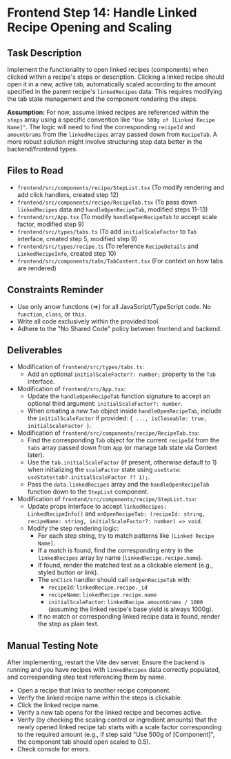 # Frontend Step 14: Handle Linked Recipe Opening and Scaling

## Task Description
Implement the functionality to open linked recipes (components) when clicked within a recipe's steps or description. Clicking a linked recipe should open it in a new, active tab, automatically scaled according to the amount specified in the parent recipe's `linkedRecipes` data. This requires modifying the tab state management and the component rendering the steps.

**Assumption:** For now, assume linked recipes are referenced within the `steps` array using a specific convention like `"Use 500g of [Linked Recipe Name]"`. The logic will need to find the corresponding `recipeId` and `amountGrams` from the `linkedRecipes` array passed down from `RecipeTab`. A more robust solution might involve structuring step data better in the backend/frontend types.

## Files to Read
*   `frontend/src/components/recipe/StepList.tsx` (To modify rendering and add click handlers, created step 12)
*   `frontend/src/components/recipe/RecipeTab.tsx` (To pass down `linkedRecipes` data and `handleOpenRecipeTab`, modified steps 11-13)
*   `frontend/src/App.tsx` (To modify `handleOpenRecipeTab` to accept scale factor, modified step 9)
*   `frontend/src/types/tabs.ts` (To add `initialScaleFactor` to `Tab` interface, created step 5, modified step 9)
*   `frontend/src/types/recipe.ts` (To reference `RecipeDetails` and `LinkedRecipeInfo`, created step 10)
*   `frontend/src/components/tabs/TabContent.tsx` (For context on how tabs are rendered)
## Constraints Reminder
*   Use only arrow functions (=>) for all JavaScript/TypeScript code. No `function`, `class`, or `this`.
*   Write all code exclusively within the provided tool.
*   Adhere to the "No Shared Code" policy between frontend and backend.

## Deliverables
*   Modification of `frontend/src/types/tabs.ts`:
    *   Add an optional `initialScaleFactor?: number;` property to the `Tab` interface.
*   Modification of `frontend/src/App.tsx`:
    *   Update the `handleOpenRecipeTab` function signature to accept an optional third argument: `initialScaleFactor?: number`.
    *   When creating a *new* `Tab` object inside `handleOpenRecipeTab`, include the `initialScaleFactor` if provided: `{ ..., isCloseable: true, initialScaleFactor }`.
*   Modification of `frontend/src/components/recipe/RecipeTab.tsx`:
    *   Find the corresponding `Tab` object for the current `recipeId` from the `tabs` array passed down from `App` (or manage tab state via Context later).
    *   Use the `tab.initialScaleFactor` (if present, otherwise default to 1) when initializing the `scaleFactor` state using `useState`: `useState(tab?.initialScaleFactor ?? 1);`.
    *   Pass the `data.linkedRecipes` array and the `handleOpenRecipeTab` function down to the `StepList` component.
*   Modification of `frontend/src/components/recipe/StepList.tsx`:
    *   Update props interface to accept `linkedRecipes: LinkedRecipeInfo[]` and `onOpenRecipeTab: (recipeId: string, recipeName: string, initialScaleFactor?: number) => void`.
    *   Modify the step rendering logic:
        *   For each step string, try to match patterns like `[Linked Recipe Name]`.
        *   If a match is found, find the corresponding entry in the `linkedRecipes` array by name (`linkedRecipe.recipe.name`).
        *   If found, render the matched text as a clickable element (e.g., styled button or link).
        *   The `onClick` handler should call `onOpenRecipeTab` with:
            *   `recipeId`: `linkedRecipe.recipe._id`
            *   `recipeName`: `linkedRecipe.recipe.name`
            *   `initialScaleFactor`: `linkedRecipe.amountGrams / 1000` (assuming the linked recipe's base yield is always 1000g).
        *   If no match or corresponding linked recipe data is found, render the step as plain text.

## Manual Testing Note
After implementing, restart the Vite dev server. Ensure the backend is running and you have recipes with `linkedRecipes` data correctly populated, and corresponding step text referencing them by name.
*   Open a recipe that links to another recipe component.
*   Verify the linked recipe name within the steps is clickable.
*   Click the linked recipe name.
*   Verify a new tab opens for the linked recipe and becomes active.
*   Verify (by checking the scaling control or ingredient amounts) that the newly opened linked recipe tab starts with a scale factor corresponding to the required amount (e.g., if step said "Use 500g of [Component]", the component tab should open scaled to 0.5).
*   Check console for errors.